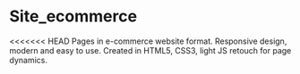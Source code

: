# Site_ecommerce
<<<<<<< HEAD
 Pages in e-commerce website format. Responsive design, modern and easy to use. Created in HTML5, CSS3, light JS retouch for page dynamics.

